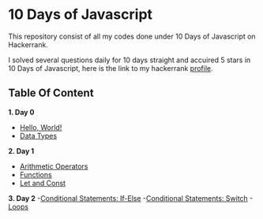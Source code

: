 # 10 Days of Javascript
This repository consist of all my codes done under 10 Days of Javascript on Hackerrank.

I solved several questions daily for 10 days straight and accuired 5 stars in 10 Days of Javascript, here is the link to my hackerrank [profile](https://www.hackerrank.com/ayujain_728).

## Table Of Content
**1. Day 0**
  - [Hello, World!](https://github.com/jainayu/10-Days-of-Javascript/blob/master/Day%200/Day0:Hello%2CWorld!.js)
  - [Data Types](https://github.com/jainayu/10-Days-of-Javascript/blob/master/Day%200/Day%200:DataTypes.js)

**2. Day 1**
  - [Arithmetic Operators](https://github.com/jainayu/10-Days-of-Javascript/blob/master/Day%201/Day1:ArithmeticOperators.js)
  - [Functions](https://github.com/jainayu/10-Days-of-Javascript/blob/master/Day%201/Day1:Functions.js)
  - [Let and Const](https://github.com/jainayu/10-Days-of-Javascript/blob/master/Day%201/Day1:LetandConst.js)
  
**3. Day 2**
  -[Conditional Statements: If-Else](https://github.com/jainayu/10-Days-of-Javascript/blob/master/Day%202/Day2:ConditionalStatements:If-Else.js)
  -[Conditional Statements: Switch](https://github.com/jainayu/10-Days-of-Javascript/blob/master/Day%202/Day2:ConditionalStatements:Switch.js)
  -[Loops](https://github.com/jainayu/10-Days-of-Javascript/blob/master/Day%202/Day%202:Loops.js)

